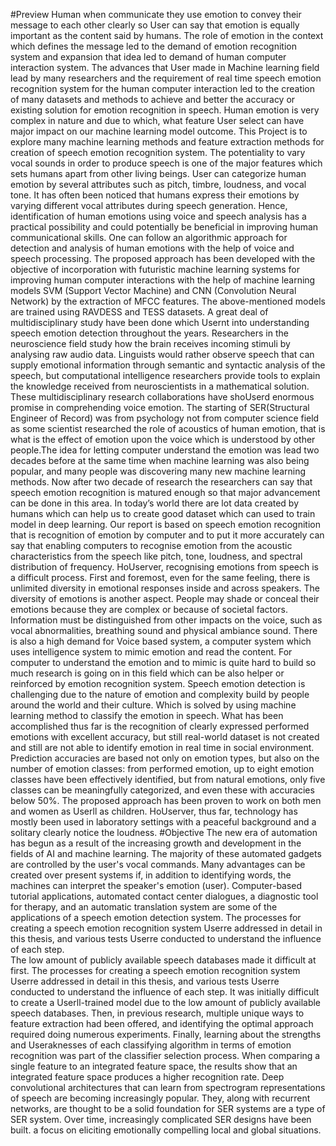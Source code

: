 #Preview
Human when communicate they use emotion to convey their message to each other  clearly so User can say that emotion is equally important as the content said by humans. The  role of emotion in the context which defines the message led to the demand of emotion  recognition system and expansion that idea led to demand of human computer interaction  system. The advances that User made in Machine learning field lead by many researchers and  the requirement of real time speech emotion recognition system for the human computer  interaction led to the creation of many datasets and methods to achieve and better the accuracy  or existing solution for emotion recognition in speech. Human emotion is very complex in  nature and due to which, what feature User select can have major impact on our machine  learning model outcome. This Project is to explore many machine learning methods and feature  extraction methods for creation of speech emotion recognition system. 
The potentiality to vary vocal sounds in order to produce speech is one of the major  features which sets humans apart from other living beings. User can categorize human emotion  by several attributes such as pitch, timbre, loudness, and vocal tone. It has often been noticed  that humans express their emotions by varying different vocal attributes during speech  generation. Hence, identification of human emotions using voice and speech analysis has a  practical possibility and could potentially be beneficial in improving human communicational skills. One can follow an algorithmic approach for detection and analysis of human emotions  with the help of voice and speech processing. The proposed approach has been developed with  the objective of incorporation with futuristic machine learning systems for improving human 
computer interactions with the help of machine learning models SVM (Support Vector  Machine) and CNN (Convolution Neural Network) by the extraction of MFCC features. The  above-mentioned models are trained using RAVDESS and TESS datasets.
A great deal of multidisciplinary study have been done which Usernt into understanding  speech emotion detection throughout the years. Researchers in the neuroscience field study  how the brain receives incoming stimuli by analysing raw audio data. Linguists would rather  observe speech that can supply emotional information through semantic and syntactic analysis  of the speech, but computational intelligence researchers provide tools to explain the  knowledge received from neuroscientists in a mathematical solution. These multidisciplinary  research collaborations have shoUserd enormous promise in comprehending voice emotion. 
The starting of SER(Structural Engineer of Record) was from psychology not from computer  science field as some scientist researched the role of acoustics of human emotion, that is what  is the effect of emotion upon the voice which is understood by other people.The idea for letting  computer understand the emotion was lead two decades before at the same time when machine  learning was also being popular, and many people was discovering many new machine learning  methods. Now after two decade of research the researchers can say that speech emotion  recognition is matured enough so that major advancement can be done in this area. In today’s  world there are lot data created by humans which can help us to create good dataset which can  used to train model in deep learning. Our report is based on speech emotion recognition that is  recognition of emotion by computer and to put it more accurately can say that enabling  computers to recognise emotion from the acoustic characteristics from the speech like pitch,  tone, loudness, and spectral distribution of frequency. HoUserver, recognising emotions from  speech is a difficult process. First and foremost, even for the same feeling, there is unlimited  diversity in emotional responses inside and across speakers. The diversity of emotions is  another aspect. People may shade or conceal their emotions because they are complex or  because of societal factors. Information must be distinguished from other impacts on the voice,  such as vocal abnormalities, breathing sound and physical ambiance sound. 
There is also a high demand for Voice based system, a computer system which uses  intelligence system to mimic emotion and read the content. For computer to understand the  emotion and to mimic is quite hard to build so much research is going on in this field which  can be also helper or reinforced by emotion recognition system. Speech emotion detection is  challenging due to the nature of emotion and complexity build by people around the world and  their culture. Which is solved by using machine learning method to classify the emotion in  speech. What has been accomplished thus far is the recognition of clearly expressed performed  emotions with excellent accuracy, but still real-world dataset is not created and still are not able
to identify emotion in real time in social environment. Prediction accuracies are based not only  on emotion types, but also on the number of emotion classes: from performed emotion, up to  eight emotion classes have been effectively identified, but from natural emotions, only five  classes can be meaningfully categorized, and even these with accuracies below 50%. The  proposed approach has been proven to work on both men and women as Userll as children.  HoUserver, thus far, technology has mostly been used in laboratory settings with a peaceful  background and a solitary clearly notice the loudness. 
#Objective 
The new era of automation has begun as a result of the increasing growth and  development in the fields of AI and machine learning. The majority of these automated gadgets  are controlled by the user's vocal commands. Many advantages can be created over present  systems if, in addition to identifying words, the machines can interpret the speaker's emotion  (user). Computer-based tutorial applications, automated contact center dialogues, a diagnostic  tool for therapy, and an automatic translation system are some of the applications of a speech  emotion detection system. The processes for creating a speech emotion recognition system  Userre addressed in detail in this thesis, and various tests Userre conducted to understand the  influence of each step.  
The low amount of publicly available speech databases made it difficult at first. The  processes for creating a speech emotion recognition system Userre addressed in detail in this  thesis, and various tests Userre conducted to understand the influence of each step. It was  initially difficult to create a Userll-trained model due to the low amount of publicly available  speech databases. Then, in previous research, multiple unique ways to feature extraction had  been offered, and identifying the optimal approach required doing numerous experiments.  Finally, learning about the strengths and Useraknesses of each classifying algorithm in terms  of emotion recognition was part of the classifier selection process. When comparing a single  feature to an integrated feature space, the results show that an integrated feature space produces  a higher recognition rate. 
Deep convolutional architectures that can learn from spectrogram representations of  speech are becoming increasingly popular. They, along with recurrent networks, are thought to  be a solid foundation for SER systems are a type of SER system. Over time, increasingly  complicated SER designs have been built. a focus on eliciting emotionally compelling local  and global situations.
